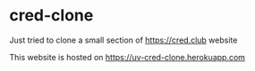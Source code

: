 # cred-clone

Just tried to clone a small section of https://cred.club website

This website is hosted on https://uv-cred-clone.herokuapp.com
